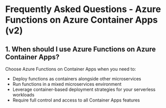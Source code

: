 # Frequently Asked Questions - Azure Functions on Azure Container Apps (v2)

## 1. When should I use Azure Functions on Azure Container Apps?

Choose Azure Functions on Container Apps when you need to:
- Deploy functions as containers alongside other microservices
- Run functions in a mixed microservices environment
- Leverage container-based deployment strategies for your serverless workloads
- Require full control and access to all Container Apps features